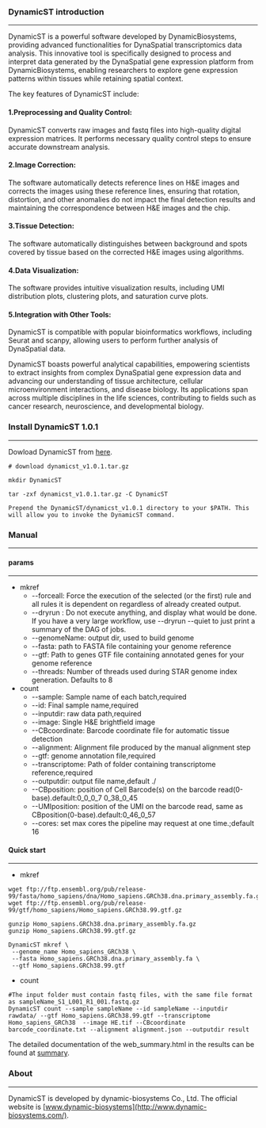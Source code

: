 ### DynamicST introduction

---

DynamicST is a powerful software developed by DynamicBiosystems, providing advanced functionalities for DynaSpatial transcriptomics data analysis. This innovative tool is specifically designed to process and interpret data generated by the DynaSpatial gene expression platform from DynamicBiosystems, enabling researchers to explore gene expression patterns within tissues while retaining spatial context.

The key features of DynamicST include:

#### 1.Preprocessing and Quality Control: 
DynamicST converts raw images and fastq files into high-quality digital expression matrices. It performs necessary quality control steps to ensure accurate downstream analysis.

#### 2.Image Correction: 
The software automatically detects reference lines on H&E images and corrects the images using these reference lines, ensuring that rotation, distortion, and other anomalies do not impact the final detection results and maintaining the correspondence between H&E images and the chip.

#### 3.Tissue Detection: 
The software automatically distinguishes between background and spots covered by tissue based on the corrected H&E images using algorithms.

#### 4.Data Visualization: 
The software provides intuitive visualization results, including UMI distribution plots, clustering plots, and saturation curve plots.

#### 5.Integration with Other Tools: 
DynamicST is compatible with popular bioinformatics workflows, including Seurat and scanpy, allowing users to perform further analysis of DynaSpatial data.

DynamicST boasts powerful analytical capabilities, empowering scientists to extract insights from complex DynaSpatial gene expression data and advancing our understanding of tissue architecture, cellular microenvironment interactions, and disease biology. Its applications span across multiple disciplines in the life sciences, contributing to fields such as cancer research, neuroscience, and developmental biology.

### Install DynamicST 1.0.1

----

Dowload DynamicST from [here](https://github.com/DynamicBiosystems/DynamicST/releases/tag/v1.0.1).

```shell
# download dynamicst_v1.0.1.tar.gz

mkdir DynamicST

tar -zxf dynamicst_v1.0.1.tar.gz -C DynamicST

Prepend the DynamicST/dynamicst_v1.0.1 directory to your $PATH. This will allow you to invoke the DynamicST command.
```

### Manual

---

#### params

---

- mkref
  - --forceall: Force the execution of the selected (or the first) rule and all rules it is dependent on regardless of already created output.
  - --dryrun : Do not execute anything, and display what would be done. If you have a very large workflow, use --dryrun --quiet to just print a summary of the DAG of jobs.
  - --genomeName: output dir, used to build genome
  - --fasta: path to FASTA file containing your genome reference
  - --gtf: Path to genes GTF file containing annotated genes for your genome reference
  - --threads: Number of threads used during STAR genome index generation. Defaults to 8
- count
  - --sample: Sample name of each batch,required
  - --id: Final sample name,required
  - --inputdir: raw data path,required
  - --image: Single H&E brightfield image
  - --CBcoordinate: Barcode coordinate file for automatic tissue detection
  - --alignment: Alignment file produced by the manual alignment step
  - --gtf: genome annotation file,required
  - --transcriptome: Path of folder containing transcriptome reference,required
  - --outputdir: output file name,default ./
  - --CBposition: position of Cell Barcode(s) on the barcode read(0-base).default:0_0_0_7 0_38_0_45
  - --UMIposition: position of the UMI on the barcode read, same as CBposition(0-base).default:0_46_0_57
  - --cores: set max cores the pipeline may request at one time.;default 16


#### Quick start

---

- mkref

```shell
wget ftp://ftp.ensembl.org/pub/release-99/fasta/homo_sapiens/dna/Homo_sapiens.GRCh38.dna.primary_assembly.fa.gz
wget ftp://ftp.ensembl.org/pub/release-99/gtf/homo_sapiens/Homo_sapiens.GRCh38.99.gtf.gz

gunzip Homo_sapiens.GRCh38.dna.primary_assembly.fa.gz
gunzip Homo_sapiens.GRCh38.99.gtf.gz

DynamicST mkref \
 --genome_name Homo_sapiens_GRCh38 \
 --fasta Homo_sapiens.GRCh38.dna.primary_assembly.fa \
 --gtf Homo_sapiens.GRCh38.99.gtf
```

- count

```shell
#The input folder must contain fastq files, with the same file format as sampleName_S1_L001_R1_001.fastq.gz
DynamicST count --sample sampleName --id sampleName --inputdir rawdata/ --gtf Homo_sapiens.GRCh38.99.gtf --transcriptome Homo_sapiens_GRCh38  --image HE.tif --CBcoordinate barcode_coordinate.txt --alignment alignment.json --outputdir result
```

The detailed documentation of the web_summary.html in the results can be found at [summary](https://github.com/DynamicBiosystems/DynamicST/blob/main/doc/web_summary.md).

### About

---

DynamicST is developed by dynamic-biosystems Co., Ltd. The official website is [www.dynamic-biosystems](http://www.dynamic-biosystems.com/).





